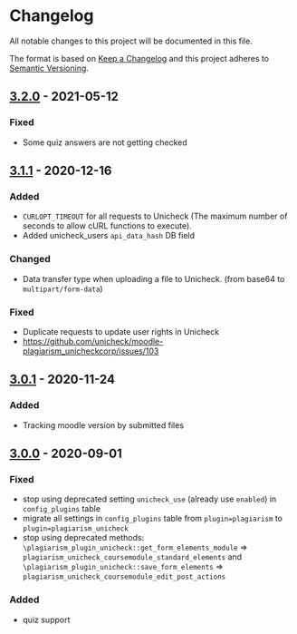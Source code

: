 # Changelog
All notable changes to this project will be documented in this file.

The format is based on [Keep a Changelog](http://keepachangelog.com/en/1.0.0/)
and this project adheres to [Semantic Versioning](http://semver.org/spec/v2.0.0.html).

## [3.2.0] - 2021-05-12
### Fixed
- Some quiz answers are not getting checked

## [3.1.1] - 2020-12-16
### Added
- `CURLOPT_TIMEOUT` for all requests to Unicheck (The maximum number of seconds to allow cURL functions to execute).
- Added unicheck_users `api_data_hash` DB field

### Changed
- Data transfer type when uploading a file to Unicheck. (from base64 to `multipart/form-data`)

### Fixed
- Duplicate requests to update user rights in Unicheck
- https://github.com/unicheck/moodle-plagiarism_unicheckcorp/issues/103

## [3.0.1] - 2020-11-24
### Added
- Tracking moodle version by submitted files

## [3.0.0] - 2020-09-01
### Fixed
- stop using deprecated setting `unicheck_use` (already use `enabled`) in `config_plugins` table
- migrate all settings in `config_plugins` table from `plugin=plagiarism` to `plugin=plagiarism_unicheck`
- stop using deprecated methods: `\plagiarism_plugin_unicheck::get_form_elements_module` => `plagiarism_unicheck_coursemodule_standard_elements`
    and `\plagiarism_plugin_unicheck::save_form_elements` => `plagiarism_unicheck_coursemodule_edit_post_actions`

### Added
- quiz support

[3.2.0]: https://github.com/unicheck/moodle-plagiarism_unicheckcorp/releases/tag/v3.2.0
[3.1.1]: https://github.com/unicheck/moodle-plagiarism_unicheckcorp/releases/tag/v3.1.1
[3.1.0]: https://github.com/unicheck/moodle-plagiarism_unicheckcorp/releases/tag/v3.1.0
[3.0.1]: https://github.com/unicheck/moodle-plagiarism_unicheckcorp/releases/tag/v3.0.1
[3.0.0]: https://github.com/unicheck/moodle-plagiarism_unicheckcorp/releases/tag/v3.0.0
